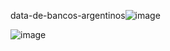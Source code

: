 data-de-bancos-argentinos![image](https://user-images.githubusercontent.com/74429277/120089417-75fa4a80-c0d0-11eb-8123-b293d77e38e3.png)

![image](https://user-images.githubusercontent.com/74429277/120231743-73ab0400-c228-11eb-8884-9a6df8c92538.png)


